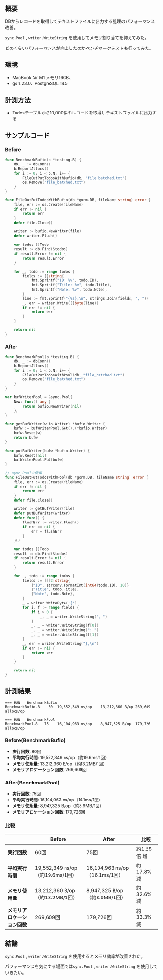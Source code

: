 
## 概要


DBからレコードを取得してテキストファイルに出力する処理のパフォーマンス改善。


`sync.Pool` , `writer.WriteString` を使用してメモリ割り当てを抑えてみた。


どのくらいパフォーマンスが向上したのかベンチマークテストも行ってみた。


## 環境

- MacBook Air M1 メモリ16GB、
- go 1.23.0、PostgreSQL 14.5

## 計測方法

- Todosテーブルから10,000件のレコードを取得しテキストファイルに出力する

## サンプルコード


### Before


```go
func BenchmarkBufio(b *testing.B) {
	db, _ := dbConn()
	b.ReportAllocs()
	for i := 0; i < b.N; i++ {
		FileOutPutTodosWithBufio(db, "file_batched.txt")
		os.Remove("file_batched.txt")
	}
}

func FileOutPutTodosWithBufio(db *gorm.DB, fileName string) error {
	file, err := os.Create(fileName)
	if err != nil {
		return err
	}
	defer file.Close()

	writer := bufio.NewWriter(file)
	defer writer.Flush()

	var todos []Todo
	result := db.Find(&todos)
	if result.Error != nil {
		return result.Error
	}

	for _, todo := range todos {
		fields := []string{
			fmt.Sprintf("ID: %v", todo.ID),
			fmt.Sprintf("Title: %v", todo.Title),
			fmt.Sprintf("Note: %v", todo.Note),
		}
		line := fmt.Sprintf("{%s},\n", strings.Join(fields, ", "))
		_, err = writer.Write([]byte(line))
		if err != nil {
			return err
		}
	}

	return nil
}
```


### After


```go
func BenchmarkPool(b *testing.B) {
	db, _ := dbConn()
	b.ReportAllocs()
	for i := 0; i < b.N; i++ {
		FileOutPutTodosWithPool(db, "file_batched.txt")
		os.Remove("file_batched.txt")
	}
}

var bufWriterPool = &sync.Pool{
	New: func() any {
		return bufio.NewWriter(nil)
	},
}

func getBufWriter(w io.Writer) *bufio.Writer {
	bufw := bufWriterPool.Get().(*bufio.Writer)
	bufw.Reset(w)
	return bufw
}

func putBufWriter(bufw *bufio.Writer) {
	bufw.Reset(nil)
	bufWriterPool.Put(bufw)
}

// sync.Poolを使用
func FileOutPutTodosWithPool(db *gorm.DB, fileName string) error {
	file, err := os.Create(fileName)
	if err != nil {
		return err
	}
	defer file.Close()

	writer := getBufWriter(file)
	defer putBufWriter(writer)
	defer func() {
		flushErr := writer.Flush()
		if err == nil {
			err = flushErr
		}
	}()

	var todos []Todo
	result := db.Find(&todos)
	if result.Error != nil {
		return result.Error
	}

	for _, todo := range todos {
		fields := [][2]string{
			{"ID", strconv.FormatInt(int64(todo.ID), 10)},
			{"Title", todo.Title},
			{"Note", todo.Note},
		}
		_ = writer.WriteByte('{')
		for i, f := range fields {
			if i > 0 {
				_, _ = writer.WriteString(", ")
			}
			_, _ = writer.WriteString(f[0])
			_, _ = writer.WriteString(": ")
			_, _ = writer.WriteString(f[1])
		}
		_, err = writer.WriteString("},\n")
		if err != nil {
			return err
		}
	}

	return nil
}
```


## 計測結果


```text
=== RUN   BenchmarkBufio
BenchmarkBufio-8	60	19,552,349 ns/op	13,212,360 B/op	269,609 allocs/op

=== RUN   BenchmarkPool
BenchmarkPool-8	  75	16,104,963 ns/op	8,947,325 B/op	179,726 allocs/op
```


### Before(BenchmarkBufio)

- **実行回数**: 60回
- **平均実行時間**: 19,552,349 ns/op（約19.6ms/1回）
- **メモリ使用量**: 13,212,360 B/op（約13.2MB/1回）
- **メモリアロケーション回数**: 269,609回

### After(BenchmarkPool)

- **実行回数**: 75回
- **平均実行時間**: 16,104,963 ns/op（16.1ms/1回）
- **メモリ使用量**: 8,947,325 B/op（約8.9MB/1回）
- **メモリアロケーション回数**: 179,726回

### 比較


|                  | Before                       | After                       | 比較       |
| ---------------- | ---------------------------- | --------------------------- | -------- |
| **実行回数**         | 60回                          | 75回                         | 約1.25倍 増 |
| **平均実行時間**       | 19,552,349 ns/op（約19.6ms/1回） | 16,104,963 ns/op（16.1ms/1回） | 約17.8% 減 |
| **メモリ使用量**       | 13,212,360 B/op（約13.2MB/1回）  | 8,947,325 B/op（約8.9MB/1回）   | 約32.6% 減 |
| **メモリアロケーション回数** | 269,609回                     | 179,726回                    | 約33.3% 減 |


## 結論


`sync.Pool` , `writer.WriteString` を使用するとメモリ効率が改善された。


パフォーマンスを気にする場面では`sync.Pool` , `writer.WriteString` を使用していきたい。

